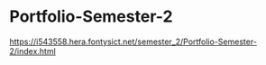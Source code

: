 # Portfolio-Semester-2
https://i543558.hera.fontysict.net/semester_2/Portfolio-Semester-2/index.html